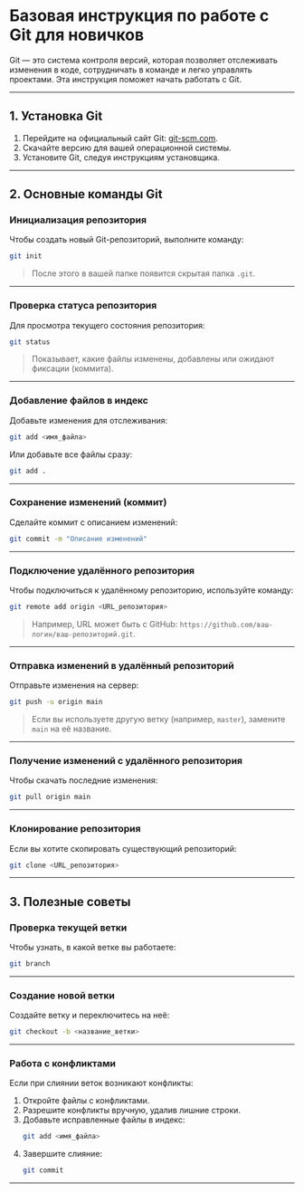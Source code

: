 # Базовая инструкция по работе с Git для новичков

Git — это система контроля версий, которая позволяет отслеживать изменения в коде, сотрудничать в команде и легко управлять проектами. Эта инструкция поможет начать работать с Git.

---

## 1. Установка Git

1. Перейдите на официальный сайт Git: [git-scm.com](https://git-scm.com/).
2. Скачайте версию для вашей операционной системы.
3. Установите Git, следуя инструкциям установщика.

---

## 2. Основные команды Git

### Инициализация репозитория
Чтобы создать новый Git-репозиторий, выполните команду:
```bash
git init
```
> После этого в вашей папке появится скрытая папка `.git`.

---

### Проверка статуса репозитория
Для просмотра текущего состояния репозитория:
```bash
git status
```
> Показывает, какие файлы изменены, добавлены или ожидают фиксации (коммита).

---

### Добавление файлов в индекс
Добавьте изменения для отслеживания:
```bash
git add <имя_файла>
```
Или добавьте все файлы сразу:
```bash
git add .
```

---

### Сохранение изменений (коммит)
Сделайте коммит с описанием изменений:
```bash
git commit -m "Описание изменений"
```

---

### Подключение удалённого репозитория
Чтобы подключиться к удалённому репозиторию, используйте команду:
```bash
git remote add origin <URL_репозитория>
```
> Например, URL может быть с GitHub: `https://github.com/ваш-логин/ваш-репозиторий.git`.

---

### Отправка изменений в удалённый репозиторий
Отправьте изменения на сервер:
```bash
git push -u origin main
```
> Если вы используете другую ветку (например, `master`), замените `main` на её название.

---

### Получение изменений с удалённого репозитория
Чтобы скачать последние изменения:
```bash
git pull origin main
```

---

### Клонирование репозитория
Если вы хотите скопировать существующий репозиторий:
```bash
git clone <URL_репозитория>
```

---
## 3. Полезные советы

### Проверка текущей ветки
Чтобы узнать, в какой ветке вы работаете:
```bash
git branch
```

---

### Создание новой ветки
Создайте ветку и переключитесь на неё:
```bash
git checkout -b <название_ветки>
```

---

### Работа с конфликтами
Если при слиянии веток возникают конфликты:
1. Откройте файлы с конфликтами.
2. Разрешите конфликты вручную, удалив лишние строки.
3. Добавьте исправленные файлы в индекс:
   ```bash
   git add <имя_файла>
   ```
4. Завершите слияние:
   ```bash
   git commit
   ```

---
